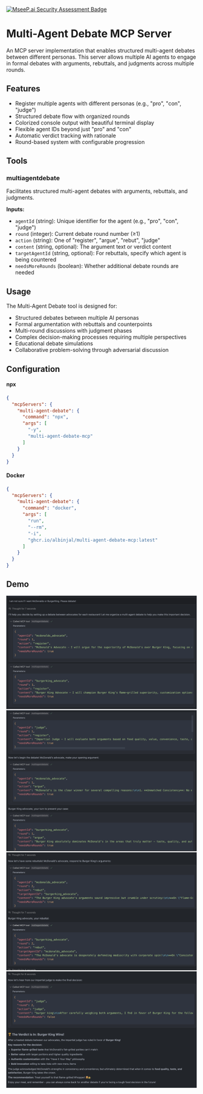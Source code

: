[![MseeP.ai Security Assessment Badge](https://mseep.net/pr/albinjal-multi-agent-debate-mcp-badge.png)](https://mseep.ai/app/albinjal-multi-agent-debate-mcp)

# Multi-Agent Debate MCP Server

An MCP server implementation that enables structured multi-agent debates between different personas. This server allows multiple AI agents to engage in formal debates with arguments, rebuttals, and judgments across multiple rounds.

## Features

- Register multiple agents with different personas (e.g., "pro", "con", "judge")
- Structured debate flow with organized rounds
- Colorized console output with beautiful terminal display
- Flexible agent IDs beyond just "pro" and "con"
- Automatic verdict tracking with rationale
- Round-based system with configurable progression

## Tools

### multiagentdebate

Facilitates structured multi-agent debates with arguments, rebuttals, and judgments.

**Inputs:**
- `agentId` (string): Unique identifier for the agent (e.g., "pro", "con", "judge")
- `round` (integer): Current debate round number (≥1)
- `action` (string): One of "register", "argue", "rebut", "judge"
- `content` (string, optional): The argument text or verdict content
- `targetAgentId` (string, optional): For rebuttals, specify which agent is being countered
- `needsMoreRounds` (boolean): Whether additional debate rounds are needed

## Usage

The Multi-Agent Debate tool is designed for:
- Structured debates between multiple AI personas
- Formal argumentation with rebuttals and counterpoints
- Multi-round discussions with judgment phases
- Complex decision-making processes requiring multiple perspectives
- Educational debate simulations
- Collaborative problem-solving through adversarial discussion

## Configuration

#### npx

```json
{
  "mcpServers": {
    "multi-agent-debate": {
      "command": "npx",
      "args": [
        "-y",
        "multi-agent-debate-mcp"
      ]
    }
  }
}
```

#### Docker

```json
{
  "mcpServers": {
    "multi-agent-debate": {
      "command": "docker",
      "args": [
        "run",
        "--rm",
        "-i",
        "ghcr.io/albinjal/multi-agent-debate-mcp:latest"
      ]
    }
  }
}
```

## Demo

![demo0](assets/demo0.png)
![demo1](assets/demo1.png)
![demo2](assets/demo2.png)
![demo3](assets/demo3.png)
